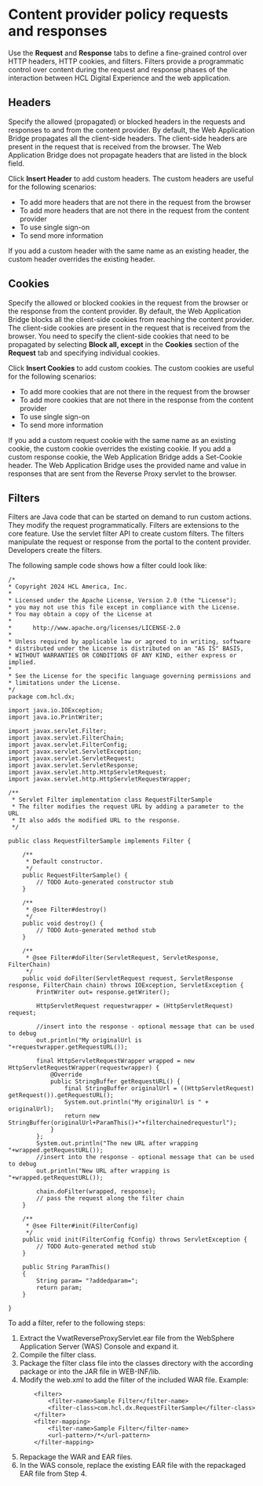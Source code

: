 # Content provider policy requests and responses




Use the **Request** and **Response** tabs to define a fine-grained control over HTTP headers, HTTP cookies, and filters. Filters provide a programmatic control over content during the request and response phases of the interaction between HCL Digital Experience and the web application.

## Headers

Specify the allowed \(propagated\) or blocked headers in the requests and responses to and from the content provider. By default, the Web Application Bridge propagates all the client-side headers. The client-side headers are present in the request that is received from the browser. The Web Application Bridge does not propagate headers that are listed in the block field.

Click **Insert Header** to add custom headers. The custom headers are useful for the following scenarios:

-   To add more headers that are not there in the request from the browser
-   To add more headers that are not there in the request from the content provider
-   To use single sign-on
-   To send more information

If you add a custom header with the same name as an existing header, the custom header overrides the existing header.

## Cookies

Specify the allowed or blocked cookies in the request from the browser or the response from the content provider. By default, the Web Application Bridge blocks all the client-side cookies from reaching the content provider. The client-side cookies are present in the request that is received from the browser. You need to specify the client-side cookies that need to be propagated by selecting **Block all, except** in the **Cookies** section of the **Request** tab and specifying individual cookies.

Click **Insert Cookies** to add custom cookies. The custom cookies are useful for the following scenarios:

-   To add more cookies that are not there in the request from the browser
-   To add more cookies that are not there in the response from the content provider
-   To use single sign-on
-   To send more information

If you add a custom request cookie with the same name as an existing cookie, the custom cookie overrides the existing cookie. If you add a custom response cookie, the Web Application Bridge adds a Set-Cookie header. The Web Application Bridge uses the provided name and value in responses that are sent from the Reverse Proxy servlet to the browser.

## Filters

Filters are Java code that can be started on demand to run custom actions. They modify the request programmatically. Filters are extensions to the core feature. Use the servlet filter API to create custom filters. The filters manipulate the request or response from the portal to the content provider. Developers create the filters.

The following sample code shows how a filter could look like:

```
/*
* Copyright 2024 HCL America, Inc.
*
* Licensed under the Apache License, Version 2.0 (the "License");
* you may not use this file except in compliance with the License.
* You may obtain a copy of the License at
*
*      http://www.apache.org/licenses/LICENSE-2.0
*
* Unless required by applicable law or agreed to in writing, software
* distributed under the License is distributed on an "AS IS" BASIS,
* WITHOUT WARRANTIES OR CONDITIONS OF ANY KIND, either express or implied.
* 
* See the License for the specific language governing permissions and
* limitations under the License.
*/
package com.hcl.dx;

import java.io.IOException;
import java.io.PrintWriter;

import javax.servlet.Filter;
import javax.servlet.FilterChain;
import javax.servlet.FilterConfig;
import javax.servlet.ServletException;
import javax.servlet.ServletRequest;
import javax.servlet.ServletResponse;
import javax.servlet.http.HttpServletRequest;
import javax.servlet.http.HttpServletRequestWrapper;

/**
 * Servlet Filter implementation class RequestFilterSample
 * The filter modifies the request URL by adding a parameter to the URL
 * It also adds the modified URL to the response.
 */

public class RequestFilterSample implements Filter {

    /**
     * Default constructor. 
     */
    public RequestFilterSample() {
        // TODO Auto-generated constructor stub
    }

	/**
	 * @see Filter#destroy()
	 */
	public void destroy() {
		// TODO Auto-generated method stub
	}

	/**
	 * @see Filter#doFilter(ServletRequest, ServletResponse, FilterChain)
	 */
	public void doFilter(ServletRequest request, ServletResponse response, FilterChain chain) throws IOException, ServletException {
		PrintWriter out= response.getWriter();
		
		HttpServletRequest requestwrapper = (HttpServletRequest) request;
		
		//insert into the response - optional message that can be used to debug
		out.println("My originalUrl is "+requestwrapper.getRequestURL());
		
		final HttpServletRequestWrapper wrapped = new HttpServletRequestWrapper(requestwrapper) {
            @Override
            public StringBuffer getRequestURL() {
                final StringBuffer originalUrl = ((HttpServletRequest) getRequest()).getRequestURL();
                System.out.println("My originalUrl is " + originalUrl);
                return new StringBuffer(originalUrl+ParamThis()+"+filterchainedrequesturl");
            }
        };
        System.out.println("The new URL after wrapping "+wrapped.getRequestURL()); 
		//insert into the response - optional message that can be used to debug
        out.println("New URL after wrapping is "+wrapped.getRequestURL());
        
        chain.doFilter(wrapped, response);
		// pass the request along the filter chain
	}

	/**
	 * @see Filter#init(FilterConfig)
	 */
	public void init(FilterConfig fConfig) throws ServletException {
		// TODO Auto-generated method stub
	}
	
	public String ParamThis() 
	{
		String param= "?addedparam=";
		return param;
	}

}

```
To add a filter, refer to the following steps:

1. Extract the VwatReverseProxyServlet.ear file from the WebSphere Application Server (WAS) Console and expand it.
2. Compile the filter class.
3. Package the filter class file into the classes directory with the according package or into the JAR file in WEB-INF/lib.
4. Modify the web.xml to add the filter of the included WAR file.
	Example:
	```
		<filter>
			<filter-name>Sample Filter</filter-name>
			<filter-class>com.hcl.dx.RequestFilterSample</filter-class>
		</filter>
		<filter-mapping>
			<filter-name>Sample Filter</filter-name>
			<url-pattern>/*</url-pattern>
		</filter-mapping>
	```
4. Repackage the WAR and EAR files. 
5. In the WAS console, replace the existing EAR file with the repackaged EAR file from Step 4. 
